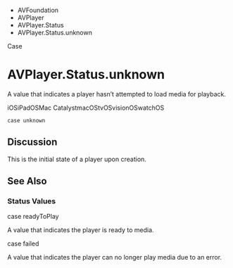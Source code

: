 

- AVFoundation
- AVPlayer
- AVPlayer.Status
-  AVPlayer.Status.unknown 

Case

# AVPlayer.Status.unknown

A value that indicates a player hasn’t attempted to load media for playback.

iOSiPadOSMac CatalystmacOStvOSvisionOSwatchOS

``` source
case unknown
```

## Discussion

This is the initial state of a player upon creation.

## See Also

### Status Values

case readyToPlay

A value that indicates the player is ready to media.

case failed

A value that indicates the player can no longer play media due to an error.

